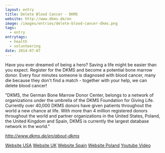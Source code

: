 ```yaml
---
layout: entry
title: Delete Blood Cancer - DKMS
website: http://www.dkms.de/en
image: /images/entries/delete-blood-cancer-dkms.png
tags:
  - entry
entrytags:
  - health
  - volunteering
date: 2014-07-07
---
```


Have you ever dreamed of being a hero? Saving a life might be easier than you expect. Register for the DKMS and become a potential bone marrow donor. 
Every four minutes someone is diagnosed with blood cancer, many die because they don't find a match - together with your help, we can delete blood cancer!

"DKMS, the German Bone Marrow Donor Center, belongs to a network of organizations under the umbrella of the DKMS Foundation for Giving Life. Currently over 40,000 DKMS donors have given patients throughout the world a new chance at life. With more than 4 million registered donors throughout the world and partner organizations in the United States, Poland, the United Kingdom and Spain, DKMS is currently the largest database network in the world."

*http://www.dkms.de/en/about-dkms*

[Website USA](http://www.deletebloodcancer.org/)
[Website UK](http://www.deletebloodcancer.org.uk/)
[Website Spain](http://www.dkms.es/)
[Website Poland](http://www.dkms.pl/)
[Youtube Video](http://youtu.be/Zw5HTSEcyxo)